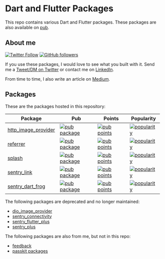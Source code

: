 # Dart and Flutter Packages

This repo contains various Dart and Flutter packages.
These packages are also available on [pub](https://pub.dev/publishers/uekoetter.dev/packages).

## About me

[![Twitter Follow](https://img.shields.io/twitter/follow/ue_man?style=social)](https://twitter.com/ue_man)
[![GitHub followers](https://img.shields.io/github/followers/ueman?style=social)](https://github.com/ueman)

If you use these packages, I would love to see what you built with it. Send me a [Tweet/DM on Twitter](https://twitter.com/ue_man) or contact me on [LinkedIn](https://www.linkedin.com/in/jonas-uekoetter).

From time to time, I also write an article on [Medium](https://medium.com/@jonasuekoetter).


<!-- 

## Issues

Please file any issues, bugs, or feature requests in the [main flutter
repo](https://github.com/flutter/flutter/issues/new/choose).
Issues pertaining to this repository are [labeled
"package"](https://github.com/flutter/flutter/issues?q=is%3Aopen+is%3Aissue+label%3Apackage).

## Contributing

If you wish to contribute a new package to the Flutter ecosystem, please
see the documentation for [developing packages](https://flutter.dev/to/develop-packages). You can store
your package source code in any GitHub repository (the present repo is only
intended for packages developed by the core Flutter team). Once your package
is ready you can [publish](https://flutter.dev/to/develop-packages#publish)
to the [pub repository](https://pub.dev/).

If you wish to contribute a change to any of the existing packages in this repo,
please review our [contribution guide](https://github.com/flutter/packages/blob/main/CONTRIBUTING.md),
and send a [pull request](https://github.com/flutter/packages/pulls).

-->

## Packages

These are the packages hosted in this repository:

| Package                                       | Pub                                                                                                                  | Points                                                                                                                     | Popularity                                                                                                                     |
| --------------------------------------------- | -------------------------------------------------------------------------------------------------------------------- | -------------------------------------------------------------------------------------------------------------------------- | ------------------------------------------------------------------------------------------------------------------------------ |
| [http_image_provider](./http_image_provider/) | [![pub package](https://img.shields.io/pub/v/http_image_provider.svg)](https://pub.dev/packages/http_image_provider) | [![pub points](https://img.shields.io/pub/points/http_image_provider)](https://pub.dev/packages/http_image_provider/score) | [![popularity](https://img.shields.io/pub/popularity/http_image_provider)](https://pub.dev/packages/http_image_provider/score) |
| [referrer](./referrer/)                       | [![pub package](https://img.shields.io/pub/v/referrer.svg)](https://pub.dev/packages/referrer)                       | [![pub points](https://img.shields.io/pub/points/referrer)](https://pub.dev/packages/referrer/score)                       | [![popularity](https://img.shields.io/pub/popularity/referrer)](https://pub.dev/packages/referrer/score)                       |
| [splash](./splash/)                           | [![pub package](https://img.shields.io/pub/v/splash.svg)](https://pub.dev/packages/splash)                           | [![pub points](https://img.shields.io/pub/points/splash)](https://pub.dev/packages/splash/score)                           | [![popularity](https://img.shields.io/pub/popularity/splash)](https://pub.dev/packages/splash/score)                           |
| [sentry_link](./sentry_link/)                 | [![pub package](https://img.shields.io/pub/v/sentry_link.svg)](https://pub.dev/packages/sentry_link)                 | [![pub points](https://img.shields.io/pub/points/sentry_link)](https://pub.dev/packages/sentry_link/score)                 | [![popularity](https://img.shields.io/pub/popularity/sentry_link)](https://pub.dev/packages/sentry_link/score)                 |
| [sentry_dart_frog](./sentry_dart_frog/)       | [![pub package](https://img.shields.io/pub/v/sentry_dart_frog.svg)](https://pub.dev/packages/sentry_dart_frog)       | [![pub points](https://img.shields.io/pub/points/sentry_dart_frog)](https://pub.dev/packages/sentry_dart_frog/score)       | [![popularity](https://img.shields.io/pub/popularity/sentry_dart_frog)](https://pub.dev/packages/sentry_dart_frog/score)       |

The following packages are deprecated and no longer maintained:

- [dio_image_provider](./dio_image_provider/)
- [sentry_connectivity](./sentry_connectivity/)
- [sentry_flutter_plus](./sentry_flutter_plus/)
- [sentry_plus](./sentry_plus/)

The following packages are also from me, but not in this repo:

- [feedback](https://github.com/ueman/feedback)
- [passkit packages](https://github.com/ueman/passkit)
